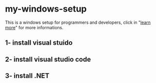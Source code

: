# my-windows-setup
This is a windows setup for programmers and developers, click in "<a href="https://learn.microsoft.com/en-us/windows/dev-environment/">learn more</a>" for more informations.


## 1- install visual stuido

## 2- install visual studio code

## 3- install .NET

